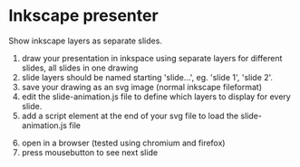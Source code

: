 # Inkscape presenter

Show inkscape layers as separate slides.

1. draw your presentation in inkspace using separate layers for different slides, all slides in one drawing
2. slide layers should be named starting 'slide...', eg. 'slide 1', 'slide 2'.
3. save your drawing as an svg image (normal inkscape fileformat)
4. edit the slide-animation.js file to define which layers to display for every slide.
5. add a script element at the end of your svg file to load the slide-animation.js file

  <script type="text/ecmascript" xmlns:xlink="http://www.w3.org/1999/xlink" 
          xlink:href="slide-animation.js"></script>

6. open in a browser (tested using chromium and firefox)
7. press mousebutton to see next slide
